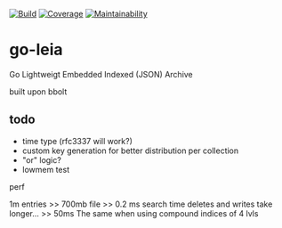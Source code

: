[![Build](https://circleci.com/gh/nuts-foundation/go-leia.svg?style=svg)](https://circleci.com/gh/nuts-foundation/go-leia)
[![Coverage](https://codecov.io/gh/nuts-foundation/go-leia/branch/master/graph/badge.svg)](https://codecov.io/gh/nuts-foundation/go-leia)
[![Maintainability](https://api.codeclimate.com/v1/badges/357f0e70f6adb2793994/maintainability)](https://codeclimate.com/github/nuts-foundation/go-leia/maintainability)

# go-leia

Go Lightweigt Embedded Indexed (JSON) Archive

built upon bbolt

## todo

- time type (rfc3337 will work?)
- custom key generation for better distribution per collection  
- "or" logic?
- lowmem test

perf

1m entries >> 700mb file >> 0.2 ms search time
deletes and writes take longer... >> 50ms
The same when using compound indices of 4 lvls
